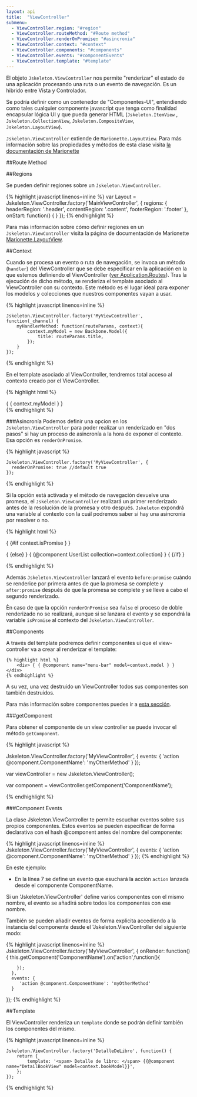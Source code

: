```yaml
---
layout: api
title:  "ViewController"
submenu:
  - ViewController.region: "#region"
  - ViewController.routeMethod: "#Route method"
  - ViewController.renderOnPromise: "#asincronia"
  - ViewController.context: "#context"
  - ViewController.components: "#components"
  - ViewController.events: "#componentEvents"
  - ViewController.template: "#template"
---
```


El objeto `Jskeleton.ViewController` nos permite "renderizar" el estado de una aplicación procesando una ruta o un evento de navegación. Es un hibrido entre Vista y Controlador.

Se podría definir como un contenedor de "Componentes-UI", entendiendo como tales cualquier componente javascript que tenga como finalidad encapsular lógica UI y que pueda generar HTML (`Jskeleton.ItemView` , `Jskeleton.CollectionView`, `Jskeleton.CompositeView`, `Jskeleton.LayoutView`).

`Jskeleton.ViewController` extiende de `Marionette.LayoutView`. Para más información sobre las propiedades y métodos de esta clase visita [la documentación de Marionette](http://marionettejs.com/docs/v2.4.1/marionette.layoutview.html)

##Route Method

##Regions

Se pueden definir regiones sobre un `Jskeleton.ViewController`.

  {% highlight javascript linenos=inline %}
    var Layout = Jskeleton.ViewController.factory('MainViewController', {
        regions: {
            headerRegion: '.header',
            contentRegion: '.content',
            footerRegion: '.footer'
        },
        onStart: function() {
        }
    });
  {% endhighlight %}


Para más información sobre cómo definir regiones en un `Jskeleton.ViewController` visita la página de documentación de Marionette [Marionette.LayoutView](http://marionettejs.com/docs/v2.4.1/marionette.layoutview.html).

##Context
<!--
Cuando se procesa un evento o ruta de navegación, un método del view-controller es invocado (para ver más información sobre que método ir a: ); tras la ejecución de dicho método, se renderiza el template asociado al view controller con el contexto del view controller. Por tanto dicho método es ideal para inflar el contexto que el template va a consumir y exponer los modelos y colecciones que los componentes del template vayan a usar.
-->
Cuando se procesa un evento o ruta de navegación, se invoca un método (`handler`) del ViewController que se debe especificar en la aplicación en la que estemos definiendo el ViewController ([ver Application.Routes](/api-reference/application/#routes)). Tras la ejecución de dicho método, se renderiza el template asociado al ViewController con su contexto. Este método es el lugar ideal para exponer los modelos y colecciones que nuestros componentes vayan a usar.

  {% highlight javascript linenos=inline %}

    Jskeleton.ViewController.factory('MyViewController', function(_channel) {
        myHandlerMethod: function(routeParams, context){
            context.myModel = new Backbone.Model({
                title: routeParams.title,
            });
        }
    });

  {% endhighlight %}

En el template asociado al ViewController, tendremos total acceso al contexto creado por el ViewController.

  {% highlight html %}
      <div> { { context.myModel } } </div>
  {% endhighlight %}

###Asincronía
Podemos definir una opcion en los `Jskeleton.ViewController` para poder realizar un renderizado en "dos pasos" si hay un proceso de asincronía a la hora de exponer el contexto.
Esa opción es `renderOnPromise`.

  {% highlight javascript %}

    Jskeleton.ViewController.factory('MyViewController', {
      renderOnPromise: true //default true
    });

  {% endhighlight %}

Si la opción está activada y el método de navegación devuelve una promesa, el `Jskeleton.ViewController` realizará un primer renderizado antes de la resolución de la promesa y otro después. `Jskeleton` expondrá una variable al contexto con la cuál podremos saber si hay una asincronía por resolver o no.

  {% highlight html %}

{ {#if context.isPromise } }
        <div class="spinner"></div>
{ {else} }
        { {@component UserList collection=context.collection} }
{ {/if} }

  {% endhighlight %}

Además `Jskeleton.ViewController` lanzará el evento `before:promise` cuándo se renderice por primera antes de que la promesa se complete y `after:promise` después de que la promesa se complete y se lleve a cabo el segundo renderizado.

Èn caso de que la opción `renderOnPromise` sea `false` el proceso de doble renderizado no se realizará, aunque si se lanzara el evento y se expondrá la variable `isPromise` al contexto del `Jskeleton.ViewController`.

##Components

A través del template podremos definir componentes ui que el view-controller va a crear al renderizar el template:

    {% highlight html %}
        <div> { { @component name="menu-bar" model=context.model } } </div>
    {% endhighlight %}

A su vez, una vez destruido un ViewController todos sus componentes son también destruidos.

Para más información sobre componentes puedes ir a [esta sección](/api-reference/components/).

###getComponent

Para obtener el componente de un view controller se puede invocar el método `getComponent`.

{% highlight javascript %}

  Jskeleton.ViewController.factory('MyViewController', {
      events: {
         'action @component.ComponentName': 'myOtherMethod'
      }
  });

  var viewController = new Jskeleton.ViewController();

  var component = viewController.getComponent('ComponentName');

{% endhighlight %}

###Component Events

La clase Jskeleton.ViewController te permite escuchar eventos sobre sus propios componentes.
Estos eventos se pueden especificar de forma declarativa con el hash @component antes del nombre del componente:

{% highlight javascript linenos=inline %}
  Jskeleton.ViewController.factory('MyViewController', {
      events: {
         'action @component.ComponentName': 'myOtherMethod'
      }
  });
{% endhighlight %}

En este ejemplo:

* En la línea 7 se define un evento que esuchará la acción `action` lanzada desde el componente ComponentName.

Si un 'Jskeleton.ViewController' define varios componentes con el mismo nombre, el evento se añadirá sobre todos los componentes con ese nombre.

También se pueden añadir eventos de forma explicita accediendo a la instancia del componente desde el 'Jskeleton.ViewController del siguiente modo:

{% highlight javascript linenos=inline %}
  Jskeleton.ViewController.factory('MyViewController', {
      onRender: function(){
        this.getComponent('ComponentName').on('action',function(){

        });
      },
      events: {
         'action @component.ComponentName': 'myOtherMethod'
      }
  });
{% endhighlight %}

##Template

El ViewController renderiza un `template` donde se podrán definir también los componentes del mismo.

  {% highlight javascript linenos=inline %}

    Jskeleton.ViewController.factory('DetalleDeLibro', function() {
        return {
            template: '<span> Detalle de libro: </span> {{@component name="DetailBookView" model=context.bookModel}}',
        };
    });

  {% endhighlight %}

